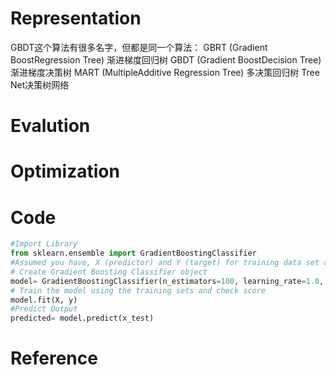 # Representation
GBDT这个算法有很多名字，但都是同一个算法：
GBRT (Gradient BoostRegression Tree) 渐进梯度回归树
GBDT (Gradient BoostDecision Tree) 渐进梯度决策树
MART (MultipleAdditive Regression Tree) 多决策回归树
Tree Net决策树网络

# Evalution
# Optimization

# Code
```python
#Import Library
from sklearn.ensemble import GradientBoostingClassifier
#Assumed you have, X (predictor) and Y (target) for training data set and x_test(predictor) of test_dataset
# Create Gradient Boosting Classifier object
model= GradientBoostingClassifier(n_estimators=100, learning_rate=1.0, max_depth=1, random_state=0)
# Train the model using the training sets and check score
model.fit(X, y)
#Predict Output
predicted= model.predict(x_test)
```
# Reference
